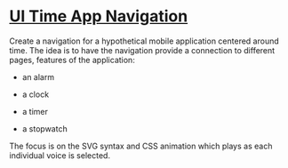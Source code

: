 # [UI Time App Navigation](https://codepen.io/borntofrappe/full/WNrGjzQ)

Create a navigation for a hypothetical mobile application centered around time. The idea is to have the navigation provide a connection to different pages, features of the application:

- an alarm

- a clock

- a timer

- a stopwatch

The focus is on the SVG syntax and CSS animation which plays as each individual voice is selected.
